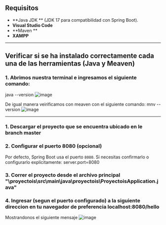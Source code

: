 ## Requisitos 
- **Java JDK ** (JDK 17 para compatibilidad con Spring Boot).
- **Visual Studio Code**
- **Maven ** 
- **XAMPP**
---
## Verificar si se ha instalado correctamente cada una de las herramientas (Java y Meaven)
### 1. Abrimos nuestra terminal e ingresamos el siguiente comando:
  java --version
  ![image](https://github.com/user-attachments/assets/af70015a-2464-4a3d-ad58-e0fa69319ccd)

  De igual manera veirificamos con meaven con el siguiente comando:
  mnv --version
  ![image](https://github.com/user-attachments/assets/5d8e8375-4ce4-4fea-a75e-331896b16bcd)


---

### 1. Descargar el proyecto que se encuentra ubicado en le branch master

### 2. Configurar el puerto 8080 (opcional)
Por defecto, Spring Boot usa el puerto `8080`. Si necesitas confirmarlo o configurarlo explícitamente:
  server.port=8080
### 3. Correr el proyecto desde el archivo principal "\proyectois\src\main\java\proyectois\ProyectoisApplication.java"
### 4. Ingresar (segun el puerto configurado) a la siguiente direccion en tu navegador de preferencia localhost:8080/hello
Mostrandonos el siguiente mensaje
![image](https://github.com/user-attachments/assets/e6f7e892-3231-480a-9ee8-a6b5b3d062a3)
